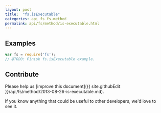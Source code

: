 ```yaml
---
layout: post
title:  "fs.isExecutable"
categories: api fs fs-method
permalink: api/fs/method/is-executable.html
---
```


## Examples

```javascript
var fs = require('fs');
// @TODO: Finish fs.isExecutable example.
```

## Contribute

Please help us [improve this document]({{ site.githubEdit }}/api/fs/method/2013-08-26-is-executable.md).

If you know anything that could be useful to other developers, we'd love to see it.


